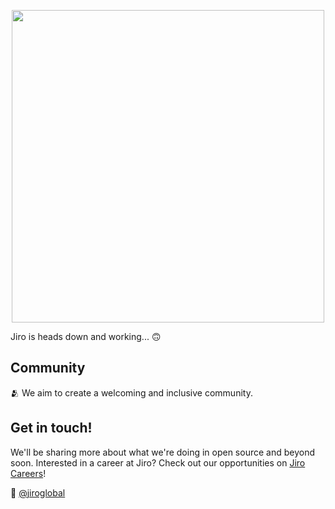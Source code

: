 <!--[Jiro Heart stemming from a cluster of magic misty clouds for open source]-->
<p align="center">
  <img src="https://githubcontent.s3.amazonaws.com/jiro_heart_and_cloud.svg" width="500"/>
</p>


Jiro is heads down and working... 🙃

## Community

🫂 We aim to create a welcoming and inclusive community.

## Get in touch!

We'll be sharing more about what we're doing in open source and beyond soon.
Interested in a career at Jiro? Check out our opportunities on [Jiro Careers](https://careers.imjiro.com/)!

👋  [@jiroglobal](https://twitter.com/jiroglobal)
